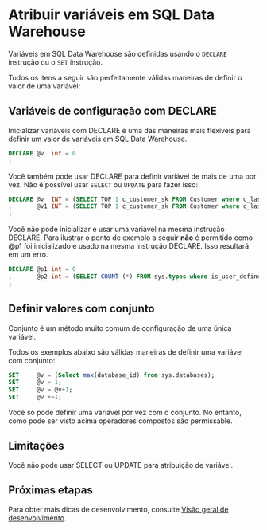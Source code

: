 <properties
   pageTitle="Atribuir variáveis em SQL Data Warehouse | Microsoft Azure"
   description="Dicas para atribuindo variáveis de Transact-SQL no depósito de dados do SQL Azure para desenvolver soluções."
   services="sql-data-warehouse"
   documentationCenter="NA"
   authors="jrowlandjones"
   manager="barbkess"
   editor=""/>

<tags
   ms.service="sql-data-warehouse"
   ms.devlang="NA"
   ms.topic="article"
   ms.tgt_pltfrm="NA"
   ms.workload="data-services"
   ms.date="06/14/2016"
   ms.author="jrj;barbkess;sonyama"/>

# <a name="assign-variables-in-sql-data-warehouse"></a>Atribuir variáveis em SQL Data Warehouse
Variáveis em SQL Data Warehouse são definidas usando o `DECLARE` instrução ou o `SET` instrução.

Todos os itens a seguir são perfeitamente válidas maneiras de definir o valor de uma variável:

## <a name="setting-variables-with-declare"></a>Variáveis de configuração com DECLARE

Inicializar variáveis com DECLARE é uma das maneiras mais flexíveis para definir um valor de variáveis em SQL Data Warehouse.

```sql
DECLARE @v  int = 0
;
```

Você também pode usar DECLARE para definir variável de mais de uma por vez. Não é possível usar `SELECT` ou `UPDATE` para fazer isso:

```sql
DECLARE @v  INT = (SELECT TOP 1 c_customer_sk FROM Customer where c_last_name = 'Smith')
,       @v1 INT = (SELECT TOP 1 c_customer_sk FROM Customer where c_last_name = 'Jones')
;
```

Você não pode inicializar e usar uma variável na mesma instrução DECLARE. Para ilustrar o ponto de exemplo a seguir **não** é permitido como @p1 foi inicializado e usado na mesma instrução DECLARE. Isso resultará em um erro.

```sql
DECLARE @p1 int = 0
,       @p2 int = (SELECT COUNT (*) FROM sys.types where is_user_defined = @p1 )
;
```

## <a name="setting-values-with-set"></a>Definir valores com conjunto
Conjunto é um método muito comum de configuração de uma única variável.

Todos os exemplos abaixo são válidas maneiras de definir uma variável com conjunto:

```sql
SET     @v = (Select max(database_id) from sys.databases);
SET     @v = 1;
SET     @v = @v+1;
SET     @v +=1;
```

Você só pode definir uma variável por vez com o conjunto. No entanto, como pode ser visto acima operadores compostos são permissable.

## <a name="limitations"></a>Limitações
Você não pode usar SELECT ou UPDATE para atribuição de variável.


## <a name="next-steps"></a>Próximas etapas
Para obter mais dicas de desenvolvimento, consulte [Visão geral de desenvolvimento][].

<!--Image references-->

<!--Article references-->
[Visão geral de desenvolvimento]: sql-data-warehouse-overview-develop.md

<!--MSDN references-->

<!--Other Web references-->
